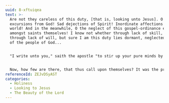 ```yaml
---
uuid: 8-xftuiqea
text: >-
  Are not they careless of this duty, [that is, looking unto Jesus]. O their
  excursions from God! Sad dejections of Spirit! Inordinate affections of the
  world! And in the meanwhile, O the neglect of this gospel-ordinance even
  amongst saints themselves! I know not whether through lack of skill, or
  through lack of will, but sure I am this duty lies dormant, neglected of most
  of the people of God...


  "I write unto you," saith the apostle "to stir up your pure minds by way of remembrance," (2 Peter 3:1). It is in the original Greek, "to awaken your pure minds," and it was but need. See how David calls upon himself, "Awake, my glory!" (Psalm 57:8). And see how Deborah calls upon herself, "Awake, awake, Deborah, awake, awake, utter a song," (Judges 5:12). Awaking, is a word that imparts rousing, as birds that provoke their young ones by flight, to make use of their wings.


  Now, how few are there, that thus call upon themselves? It was the prophet's complaint, "No man stirs up himself to take hold of God," (Isaiah 64:7). O what a shame is this! Is it fit that our understandings, which God has entrusted us with, should be no more improved? Is it fit, that our minds (those golden cabinets, which God has given us to be filled with heavenly treasure) should either be empty, or stuffed with vanity, nothing, worse than nothing? O! that such glorious creatures as our souls, should lacquey after every creature, which should be an attendant upon Christ, which should be like angels, waiting and standing in the presence of our God! O that such glorious things as our immortal spirits, should run after vanity, and so become vain; which if rightly improved, should wake with angels, should lodge themselves in the bosom of the glorious God! Do we not see, how Christ is sending out to us continually? The thoughts of his heart are love, eternal love; and shall not we send out our thoughts towards him? Shall not we let our minds run out towards him?
referenceId: ZEJvDSyAST
categories:
  - Holiness
  - Looking to Jesus
  - The Beauty of the Lord
---
```

